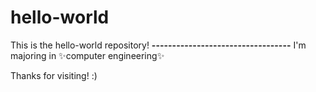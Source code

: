 # hello-world
This is the hello-world repository!
**----------------------------------**
I'm majoring in :sparkles:computer engineering:sparkles:

Thanks for visiting! :)
